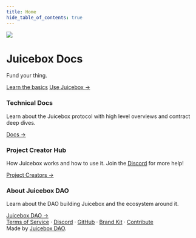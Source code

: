 ```yaml
--- 
title: Home
hide_table_of_contents: true
---
```


<div class="hero hero--secondary" >
  <div class="container">
    <div class="row" style={{maxWidth: "800px", margin: "auto"}}>
      <div class="col col--6">
        <img src="/img/apple.svg" className="apple"/>
      </div>
      <div class="col col--6">
        <h1 style={{fontSize: "3rem"}}>Juicebox Docs</h1>
        <p style={{fontSize: "2rem"}}>Fund your thing.</p>
        <a class="button button--primary" href="/user/" style={{marginBottom: "5px"}}>Learn the basics</a>
        <a class="button button--link" href="https://juicebox.money" style={{marginBottom: "5px"}}>Use Juicebox →</a>
      </div>
    </div>
  </div>
</div>

<style>{"\
  .apple{\
    max-height: 250px;\
  }\
  @media screen and (max-width: 997px) {\
    .apple{\
      display: none;\
    }\
  }\
"}</style>

<div class="container" style={{marginTop: "30px"}}>
  <div class="row">
    <div class="col col--4">
      <div class="card" style={{marginBottom: "30px"}}>
        <div class="card__header">
          <h3>Technical Docs</h3>
        </div>
        <div class="card__body">
          <p>
            Learn about the Juicebox protocol with high level overviews and contract deep dives.
          </p>
        </div>
        <div class="card__footer">
          <a class="button button--primary button--block" href="/dev">Docs →</a>
        </div>
      </div>
    </div>
    <div class="col col--4">
      <div class="card" style={{marginBottom: "30px"}}>
        <div class="card__header">
          <h3>Project Creator Hub</h3>
        </div>
        <div class="card__body">
          <p>
            How Juicebox works and how to use it. Join 
            the <a href="https://discord.gg/juicebox">Discord</a> for more help!
          </p>
        </div>
        <div class="card__footer">
          <a class="button button--primary button--block" href="/user">Project Creators →</a>
        </div>
      </div>
    </div>
    <div class="col col--4">
      <div class="card" style={{marginBottom: "30px"}}>
        <div class="card__header">
          <h3>About Juicebox DAO</h3>
        </div>
        <div class="card__body">
          <p>
            Learn about the DAO building
            Juicebox and the ecosystem around it.
          </p>
        </div>
        <div class="card__footer">
          <a class="button button--primary button--block" href="/dao">Juicebox DAO →</a>
        </div>
      </div>
    </div>
  </div>
</div>

<footer class="footer">
  <div class="container container--fluid">
    <div class="footer__links">
      <a class="footer__link-item" href="/tos/">Terms of Service</a>
      <span class="footer__link-separator">&middot;</span>
      <a class="footer__link-item" href="https://discord.gg/juicebox">Discord</a>
      <span class="footer__link-separator">&middot;</span>
      <a class="footer__link-item" href="https://github.com/jbx-protocol">GitHub</a>
      <span class="footer__link-separator">&middot;</span>
      <a class="footer__link-item" href="/user/brand-kit/">Brand Kit</a>
      <span class="footer__link-separator">&middot;</span>
      <a class="footer__link-item" href="/dao/contribute/">Contribute</a>
    </div>
    <div>Made by <a href="https://juicebox.money/p/juicebox">Juicebox DAO</a>.</div>
  </div>
</footer>
